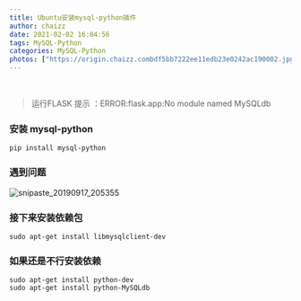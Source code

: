 ```yaml
---
title: Ubuntu安装mysql-python插件
author: chaizz
date: 2021-02-02 16:04:56
tags: MySQL-Python
categories: MySQL-Python
photos: ["https://origin.chaizz.combdf5bb7222ee11edb23e0242ac190002.jpg"]
---
```


​      

<!--more-->

> 运行FLASK 提示 ：ERROR:flask.app:No module named MySQLdb

### 安装 mysql-python

```shell
pip install mysql-python
```

### 遇到问题

![snipaste_20190917_205355](snipaste_20190917_205355.jpg)

### 接下来安装依赖包

```shell
sudo apt-get install libmysqlclient-dev
```

### 如果还是不行安装依赖

```shell
sudo apt-get install python-dev
sudo apt-get install python-MySQLdb
```



